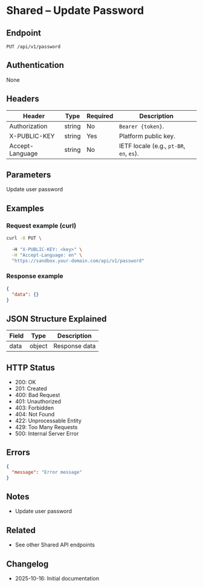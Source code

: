 # Shared – Update Password

## Endpoint

```
PUT /api/v1/password
```

## Authentication

None

## Headers

| Header     | Type | Required | Description |
| ---------------- | ------ | -------- | ----------- |
| Authorization    | string | No | `Bearer {token}`. |
| X-PUBLIC-KEY     | string | Yes      | Platform public key. |
| Accept-Language  | string | No       | IETF locale (e.g., `pt-BR`, `en`, `es`). |

## Parameters

Update user password

## Examples

### Request example (curl)

```bash
curl -X PUT \
  
  -H "X-PUBLIC-KEY: <key>" \
  -H "Accept-Language: en" \
  "https://sandbox.your-domain.com/api/v1/password"
```

### Response example

```json
{
  "data": {}
}
```

## JSON Structure Explained

| Field | Type | Description |
| ----------- | ------- | ----------- |
| data        | object  | Response data |

## HTTP Status

- 200: OK
- 201: Created
- 400: Bad Request
- 401: Unauthorized
- 403: Forbidden
- 404: Not Found
- 422: Unprocessable Entity
- 429: Too Many Requests
- 500: Internal Server Error

## Errors

```json
{
  "message": "Error message"
}
```

## Notes

- Update user password

## Related

- See other Shared API endpoints

## Changelog

- 2025-10-16: Initial documentation
